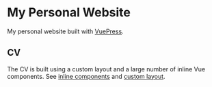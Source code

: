 # My Personal Website
My personal website built with [VuePress](https://vuepress.vuejs.org/).

## CV
The CV is built using a custom layout and a large number of inline Vue components.
See [inline components](https://vuepress.vuejs.org/guide/using-vue.html#using-components) and [custom layout](https://vuepress.vuejs.org/theme/default-theme-config.html#custom-layout-for-specific-pages).

